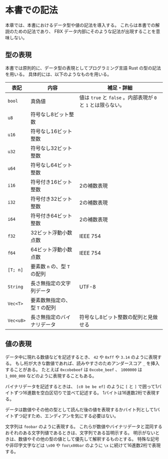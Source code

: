 # 本書での記法

本章では、本書におけるデータ型や値の記法を導入する。
これらは本書での解説のための記法であり、 FBX データ内部にそのような記法が出現することを意味しない。

## 型の表現

本書では原則的に、データ型の表現としてプログラミング言語 Rust の型の記法を用いる。
具体的には、以下のようなものを用いる。

| 表記 | 内容 | 補足・詳細 |
|------|------|------------|
| `bool` | 真偽値 | 値は `true` と `false` 。内部表現が `0` と `1` とは限らない。 |
| `u8` | 符号なし8ビット整数 | |
| `u16` | 符号なし16ビット整数 | |
| `u32` | 符号なし32ビット整数 | |
| `u64` | 符号なし64ビット整数 | |
| `i16` | 符号付き16ビット整数 | 2の補数表現 |
| `i32` | 符号付き32ビット整数 | 2の補数表現 |
| `i64` | 符号付き64ビット整数 | 2の補数表現 |
| `f32` | 32ビット浮動小数点数 | IEEE 754 |
| `f64` | 64ビット浮動小数点数 | IEEE 754 |
| `[T; n]` | 要素数 `n` の、型 `T` の配列 | |
| `String` | 長さ無指定の文字列データ | UTF-8 |
| `Vec<T>` | 要素数無指定の、型 `T` の配列 | |
| `Vec<u8>` | 長さ無指定のバイナリデータ | 符号なし8ビット整数の配列と見做せる |

## 値の表現

データ中に現れる数値などを記述するとき、 `42` や `0xff` や `3.14` のように表現する。
もし桁が大きな数値であれば、読みやすさのためアンダースコア `_` を挿入することがある。
たとえば `0xcobebeef` は `0xcobe_beef` 、 `1000000` は `1_000_000` などのように表現することもある。

バイナリデータを記述するときは、 `[c0 be be ef]` のように `[` と `]` で囲って1バイトずつ16進数を空白区切りで並べて記述する。
1バイトは16進数2桁で表現する。

データは数値やその他の型として読んだ後の値を表現するかバイト列として1バイトずつ記すため、エンディアンを気にする必要はない。

文字列は `foobar` のように表現する。
これらが数値やバイナリデータと混同するおそれのある文字列値であるときは、文字列である旨明示する。
明示がないときは、数値やその他の型の値として優先して解釈するものとする。
特殊な記号や非印字文字などは `\x00` や `foo\x00bar` のように `\x` に続けて16進数2桁で表現する。
